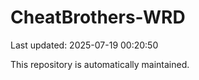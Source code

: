# CheatBrothers-WRD

Last updated: 2025-07-19 00:20:50

This repository is automatically maintained.
